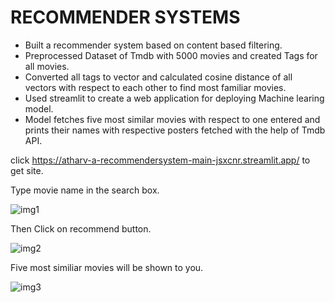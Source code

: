 # RECOMMENDER SYSTEMS
- Built a recommender system based on content based filtering.
- Preprocessed Dataset of Tmdb with 5000 movies and created Tags for all movies.
- Converted all tags to vector and calculated cosine distance of all vectors with respect to each other to find most familiar movies.
- Used streamlit to create a web application for deploying Machine learing model.
- Model fetches five most similar movies with respect to one entered and prints their names with respective posters fetched with the help of Tmdb API.

click https://atharv-a-recommendersystem-main-jsxcnr.streamlit.app/ to get site.

Type movie name in the search box.

![img1](https://user-images.githubusercontent.com/95877070/233489186-34f2132c-0614-4105-adc6-0885110cb1f6.png)

Then Click on recommend button.

![img2](https://user-images.githubusercontent.com/95877070/233489354-217145fa-a613-4058-afe6-a9711ac077ca.png)

Five most similiar movies will be shown to you.

![img3](https://user-images.githubusercontent.com/95877070/233489516-0c4ff7dc-e281-4269-916e-d682e26b75c0.png)

